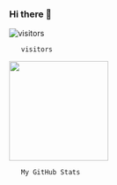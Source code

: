 ### Hi there 👋

<!--
**developerbarkinez/developerbarkinez** is a ✨ _special_ ✨ repository because its `README.md` (this file) appears on your GitHub profile.

Here are some ideas to get you started:

- 🔭 I’m currently working on ...
- 🌱 I’m currently learning ...
- 👯 I’m looking to collaborate on ...
- 🤔 I’m looking for help with ...
- 💬 Ask me about ...
- 📫 How to reach me: ...
- 😄 Pronouns: ...
- ⚡ Fun fact: ...
-->
![visitors](https://visitor-badge.glitch.me/badge?page_id=page.id)

      

       visitors
<img height="180em" src="https://github-readme-stats.vercel.app/api?username=developerbarkinez&show_icons=true&hide_border=true&&count_private=true&include_all_commits=true" />

      

       My GitHub Stats
       
